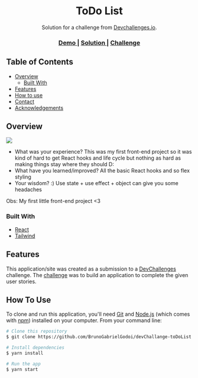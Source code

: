<!-- Please update value in the {}  -->

<h1 align="center">ToDo List</h1>

<div align="center">
   Solution for a challenge from  <a href="http://devchallenges.io" target="_blank">Devchallenges.io</a>.
</div>

<div align="center">
  <h3>
    <a href="https://todolist-pof0.onrender.com/">
      Demo
    </a>
    <span> | </span>
    <a href="https://todolist-pof0.onrender.com/">
      Solution
    </a>
    <span> | </span>
    <a href="https://devchallenges.io/challenges/hH6PbOHBdPm6otzw2De5">
      Challenge
    </a>
  </h3>
</div>

<!-- TABLE OF CONTENTS -->

## Table of Contents

- [Overview](#overview)
  - [Built With](#built-with)
- [Features](#features)
- [How to use](#how-to-use)
- [Contact](#contact)
- [Acknowledgements](#acknowledgements)

<!-- OVERVIEW -->

## Overview

![](https://user-images.githubusercontent.com/20050537/208322364-f108ff1c-3353-4d67-aa64-450a6f6f5b22.png)

- What was your experience?
This was my first front-end project so it was kind of hard to get React hooks and life cycle but nothing as hard as making things stay where they should D:
- What have you learned/improved?
All the basic React hooks and so flex styling
- Your wisdom? :)
Use state + use effect + object can give you some headaches 

Obs: My first little front-end project <3

### Built With

- [React](https://reactjs.org/)
- [Tailwind](https://tailwindcss.com/)

## Features

This application/site was created as a submission to a [DevChallenges](https://devchallenges.io/challenges) challenge. The [challenge](https://devchallenges.io/challenges/hH6PbOHBdPm6otzw2De5) was to build an application to complete the given user stories.

## How To Use

<!-- Example: -->

To clone and run this application, you'll need [Git](https://git-scm.com) and [Node.js](https://nodejs.org/en/download/) (which comes with [npm](http://npmjs.com)) installed on your computer. From your command line:

```bash
# Clone this repository
$ git clone https://github.com/BrunoGabrielGodoi/devChallange-toDoList.git

# Install dependencies
$ yarn install

# Run the app
$ yarn start
```
